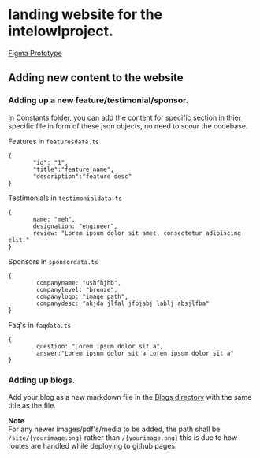 # **landing website for the intelowlproject.**



[Figma Prototype](https://www.figma.com/proto/1WoQUNP99W1Ou3xMelv9AT/IntelOwl-website?type=design&nod%5B%E2%80%A6%5D81%2C0.04=&scaling=scale-down&starting-point-node-id=258%3A5174&node-id=258-3631&show-proto-sidebar=1)

## Adding new content to the website

### **Adding up a new feature/testimonial/sponsor.**

In [Constants folder](https://github.com/intelowlproject/site/tree/develop/constants), you can add the content for specific section in thier specific file in form of these json objects, no need to scour the codebase.

Features in `featuresdata.ts`
 ```(json)
{
        "id": "1",
        "title":"feature name",
        "description":"feature desc"
}
```

Testimonials in `testimonialdata.ts`
 ```(json)
{
        name: "meh",
        designation: "engineer",
        review: "Lorem ipsum dolor sit amet, consectetur adipiscing elit."  
}
```
Sponsors in `sponsordata.ts`
```
{
        companyname: "ushfhjhb",
        companylevel: "bronze",
        companylogo: "image path",
        companydesc: "akjda jlfal jfbjabj lablj absjlfba"
}
```


Faq's in `faqdata.ts`
```
{
        question: "Lorem ipsum dolor sit a",
        answer:"Lorem ipsum dolor sit a Lorem ipsum dolor sit a"
}
```

### **Adding up blogs.**
Add your blog as a new markdown file in the [Blogs directory](https://github.com/intelowlproject/site/tree/develop/Blogs) with the same title as the file.


**Note** </br>
For any newer images/pdf's/media to be added, the path shall be `/site/{yourimage.png}` rather than `/{yourimage.png}` this is due to how routes are handled while deploying to github pages.

